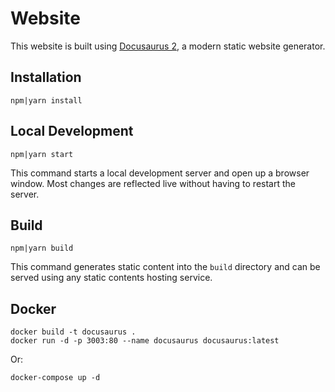 # Website

This website is built using [Docusaurus 2](https://v2.docusaurus.io/), a modern static website generator.

## Installation

```console
npm|yarn install
```

## Local Development

```console
npm|yarn start
```

This command starts a local development server and open up a browser window. Most changes are reflected live without having to restart the server.

## Build

```console
npm|yarn build
```

This command generates static content into the `build` directory and can be served using any static contents hosting service.

## Docker

```console
docker build -t docusaurus .
docker run -d -p 3003:80 --name docusaurus docusaurus:latest
```

Or:

```console
docker-compose up -d
```
